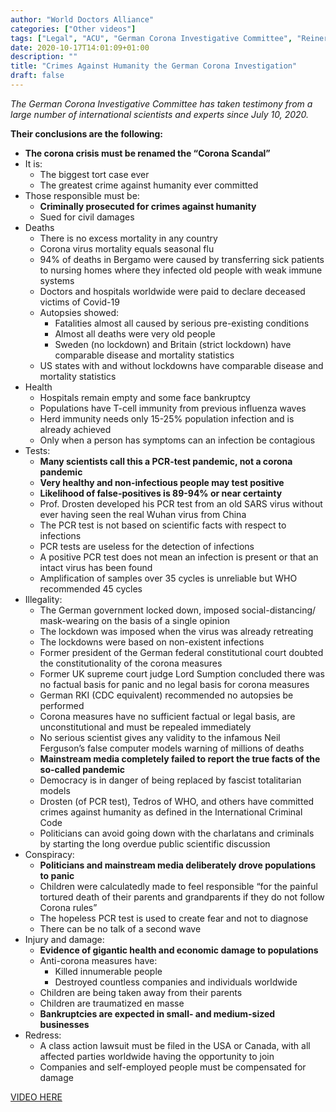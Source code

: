 ```yaml
---
author: "World Doctors Alliance"
categories: ["Other videos"]
tags: ["Legal", "ACU", "German Corona Investigative Committee", "Reiner Fuellmich"]
date: 2020-10-17T14:01:09+01:00
description: ""
title: "Crimes Against Humanity the German Corona Investigation"
draft: false
---
```


*The German Corona Investigative Committee has taken testimony from a large number of international scientists and experts since July 10, 2020.*

**Their conclusions are the following:** 

- **The corona crisis must be renamed the “Corona Scandal”**
- It is:
  - The biggest tort case ever
  - The greatest crime against humanity ever committed
- Those responsible must be:
  - **Criminally prosecuted for crimes against humanity**
  - Sued for civil damages
- Deaths
  - There is no excess mortality in any country
  - Corona virus mortality equals seasonal flu
  - 94% of deaths in Bergamo were caused by transferring sick patients to nursing homes where they infected old people with weak immune systems
  - Doctors and hospitals worldwide were paid to declare deceased victims of Covid-19
  - Autopsies showed:
    - Fatalities almost all caused by serious pre-existing conditions
    - Almost all deaths were very old people
    - Sweden (no lockdown) and Britain (strict lockdown) have comparable disease and mortality statistics
  - US states with and without lockdowns have comparable disease and mortality statistics
- Health
  - Hospitals remain empty and some face bankruptcy
  - Populations have T-cell immunity from previous influenza waves
  - Herd immunity needs only 15-25% population infection and is already achieved
  - Only when a person has symptoms can an infection be contagious
- Tests:
  - **Many scientists call this a PCR-test pandemic, not a corona pandemic**
  - **Very healthy and non-infectious people may test positive**
  - **Likelihood of false-positives is 89-94% or near certainty**
  - Prof. Drosten developed his PCR test from an old SARS virus without ever having seen the real Wuhan virus from China
  - The PCR test is not based on scientific facts with respect to infections
  - PCR tests are useless for the detection of infections
  - A positive PCR test does not mean an infection is present or that an intact virus has been found
  - Amplification of samples over 35 cycles is unreliable but WHO recommended 45 cycles
- Illegality:
  - The German government locked down, imposed social-distancing/ mask-wearing on the basis of a single opinion
  - The lockdown was imposed when the virus was already retreating
  - The lockdowns were based on non-existent infections
  - Former president of the German federal constitutional court doubted the constitutionality of the corona measures
  - Former UK supreme court judge Lord Sumption concluded there was no factual basis for panic and no legal basis for corona measures
  - German RKI (CDC equivalent) recommended no autopsies be performed
  - Corona measures have no sufficient factual or legal basis, are unconstitutional and must be repealed immediately
  - No serious scientist gives any validity to the infamous Neil Ferguson’s false computer models warning of millions of deaths
  - **Mainstream media completely failed to report the true facts of the so-called pandemic**
  - Democracy is in danger of being replaced by fascist totalitarian models
  - Drosten (of PCR test), Tedros of WHO, and others have committed crimes against humanity as defined in the International Criminal Code
  - Politicians can avoid going down with the charlatans and criminals by starting the long overdue public scientific discussion
- Conspiracy:
  - **Politicians and mainstream media deliberately drove populations to panic**
  - Children were calculatedly made to feel responsible “for the painful tortured death of their parents and grandparents if they do not follow Corona rules”
  - The hopeless PCR test is used to create fear and not to diagnose
  - There can be no talk of a second wave
- Injury and damage:
  - **Evidence of gigantic health and economic damage to populations**
  - Anti-corona measures have:
    - Killed innumerable people
    - Destroyed countless companies and individuals worldwide
  - Children are being taken away from their parents
  - Children are traumatized en masse
  - **Bankruptcies are expected in small- and medium-sized businesses**
- Redress:
  - A class action lawsuit must be filed in the USA or Canada, with all affected parties worldwide having the opportunity to join
  - Companies and self-employed people must be compensated for damage



[VIDEO HERE](https://www.bitchute.com/video/jTscA64Rcoko/)